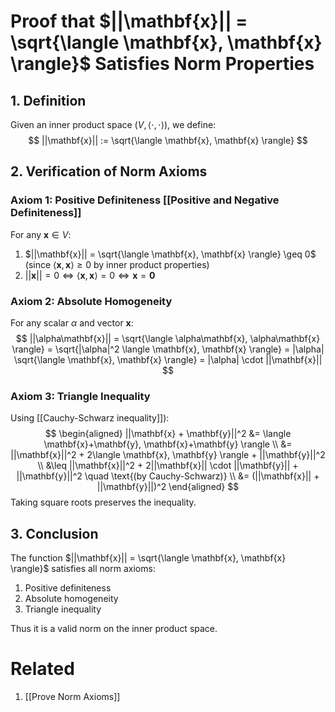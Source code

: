 # Proof that $||\mathbf{x}|| = \sqrt{\langle \mathbf{x}, \mathbf{x} \rangle}$ Satisfies Norm Properties

## 1. Definition
Given an inner product space $(V, \langle \cdot, \cdot \rangle)$, we define:
$$
||\mathbf{x}|| := \sqrt{\langle \mathbf{x}, \mathbf{x} \rangle}
$$

## 2. Verification of Norm Axioms

### Axiom 1: Positive Definiteness [[Positive and Negative Definiteness]]
For any $\mathbf{x} \in V$:
1. $||\mathbf{x}|| = \sqrt{\langle \mathbf{x}, \mathbf{x} \rangle} \geq 0$ (since $\langle \mathbf{x}, \mathbf{x} \rangle \geq 0$ by inner product properties)
2. $||\mathbf{x}|| = 0 \iff \langle \mathbf{x}, \mathbf{x} \rangle = 0 \iff \mathbf{x} = \mathbf{0}$

### Axiom 2: Absolute Homogeneity
For any scalar $\alpha$ and vector $\mathbf{x}$:
$$
||\alpha\mathbf{x}|| = \sqrt{\langle \alpha\mathbf{x}, \alpha\mathbf{x} \rangle} = \sqrt{|\alpha|^2 \langle \mathbf{x}, \mathbf{x} \rangle} = |\alpha| \sqrt{\langle \mathbf{x}, \mathbf{x} \rangle} = |\alpha| \cdot ||\mathbf{x}||
$$

### Axiom 3: Triangle Inequality
Using [[Cauchy-Schwarz inequality]]):
$$
\begin{aligned}
||\mathbf{x} + \mathbf{y}||^2 &= \langle \mathbf{x}+\mathbf{y}, \mathbf{x}+\mathbf{y} \rangle \\
&= ||\mathbf{x}||^2 + 2\langle \mathbf{x}, \mathbf{y} \rangle + ||\mathbf{y}||^2 \\
&\leq ||\mathbf{x}||^2 + 2||\mathbf{x}|| \cdot ||\mathbf{y}|| + ||\mathbf{y}||^2 \quad \text{(by Cauchy-Schwarz)} \\
&= (||\mathbf{x}|| + ||\mathbf{y}||)^2
\end{aligned}
$$
Taking square roots preserves the inequality.

## 3. Conclusion
The function $||\mathbf{x}|| = \sqrt{\langle \mathbf{x}, \mathbf{x} \rangle}$ satisfies all norm axioms:
1. Positive definiteness
2. Absolute homogeneity  
3. Triangle inequality

Thus it is a valid norm on the inner product space.


# Related
1. [[Prove Norm Axioms]]
